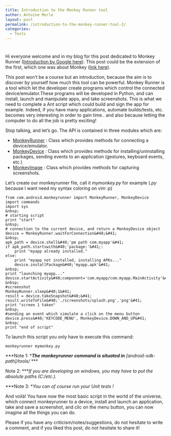 ```yaml
---
title: Introduction to the Monkey Runner tool
author: Antoine Merle
layout: post
permalink: /introduction-to-the-monkey-runner-tool-2/
categories:
  - Tests
---
```

# 

Hi everyone welcome and in my blog for this post dedicated to Monkey Runner ([Introduction by Google here][1]). This post could be the extension of the first, which one was about Monkey ([link here][2]).   
  
This post won’t be a course but an introduction, because the aim is to discover by yourself how much this tool can be powerful. Monkey Runner is a tool which let the developer create programs which control the connected device/emulator.These programs will be developed in Python, and can install, launch and manipulate apps, and take screenshots. This is what we need to complete a Ant script which could build and sign the app for example. Indeed, if you have many applications, automate builds/tests, etc. becomes very interesting in order to gain time.. and also because letting the computer to do all the job is pretty exciting!   
  
Stop talking, and let’s go. The API is contained in three modules which are:

 [1]: http://developer.android.com/tools/help/monkeyrunner_concepts.html
 [2]: http://antoine-merle.com/monkey-tool/

*   [MonkeyRunner][3] : Class which provides methods for connecting a device/emulator.
*   [MonkeyDevice][4] : Class which provides methods for installing/uninstalling packages, sending events to an application (gestures, keyboard events, etc.)
*   [MonkeyImage][5] : Class which provides methods for capturing screenshots.

 [3]: http://developer.android.com/tools/help/MonkeyRunner.html "MonkeyRunner"
 [4]: http://developer.android.com/tools/help/MonkeyDevice.html "MonkeyDevice"
 [5]: http://developer.android.com/tools/help/MonkeyImage.html

Let’s create our monkeyrunner file, call it *mymonkey.py* for example (*.py* because I want need my syntax coloring on vim :p)

    from com.android.monkeyrunner import MonkeyRunner, MonkeyDevice
    import commands
    import sys
    &nbsp;
    # starting script
    print "start"
    &nbsp;
    # connection to the current device, and return a MonkeyDevice object
    device = MonkeyRunner.waitForConnection&#40;&#41;
    &nbsp;
    apk_path = device.shell&#40;'pm path com.myapp'&#41;
    if apk_path.startswith&#40;'package:'&#41;:
        print "myapp already installed."
    else:
        print "myapp not installed, installing APKs..."
        device.installPackage&#40;'myapp.apk'&#41;
    &nbsp;
    print "launching myapp..."
    device.startActivity&#40;component='com.myapp/com.myapp.MainActivity'&#41;
    &nbsp;
    #screenshot
    MonkeyRunner.sleep&#40;1&#41;
    result = device.takeSnapshot&#40;&#41;
    result.writeToFile&#40;'./screenshots/splash.png','png'&#41;
    print "screen 1 taken"
    &nbsp;
    #sending an event which simulate a click on the menu button
    device.press&#40;'KEYCODE_MENU', MonkeyDevice.DOWN_AND_UP&#41;
    &nbsp;
    print "end of script"

To launch this script you only have to execute this command:

    monkeyrunner mymonkey.py

***Note 1: ****The monkeyrunner command is situated in** [android-sdk-path]/tools/* ***   
  
Note 2: ****If you are developing on windows, you may have to put the absolute paths (C:/etc.).*   
  
***Note 3: **You can of course run your Unit tests !*  
  
And voilà! You have now the most basic script in the world of the universe, which connect monkeyrunner to a device, install and launch an application, take and save a screenshot, and clic on the menu button, you can now imagine all the things you can do.   
  
Please if you have any criticism/notes/suggestions, do not hesitate to write a comment, and if you liked this post, do not hesitate to share it!